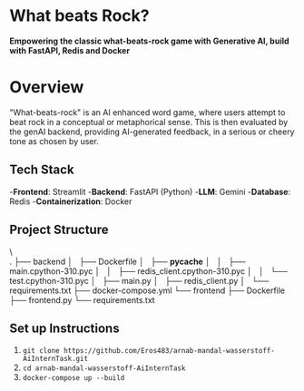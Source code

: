 # What beats Rock?

**Empowering the classic what-beats-rock game with Generative AI, build with FastAPI, Redis and Docker**

# Overview
"What-beats-rock" is an AI enhanced word game, where users attempt to beat rock in a conceptual or metaphorical sense. This is then evaluated by the genAI backend, providing AI-generated feedback, in a serious or cheery tone as chosen by user.

## Tech Stack
-**Frontend**: Streamlit
-**Backend**: FastAPI (Python)
-**LLM**: Gemini
-**Database**: Redis
-**Containerization**: Docker

## Project Structure
\\\
.
├── backend
│   ├── Dockerfile
│   ├── __pycache__
│   │   ├── main.cpython-310.pyc
│   │   ├── redis_client.cpython-310.pyc
│   │   └── test.cpython-310.pyc
│   ├── main.py
│   ├── redis_client.py
│   └── requirements.txt
├── docker-compose.yml
└── frontend
    ├── Dockerfile
    ├── frontend.py
    └── requirements.txt

## Set up Instructions
1. `git clone https://github.com/Eros483/arnab-mandal-wasserstoff-AiInternTask.git`
2. `cd arnab-mandal-wasserstoff-AiInternTask`
3. `docker-compose up --build`
